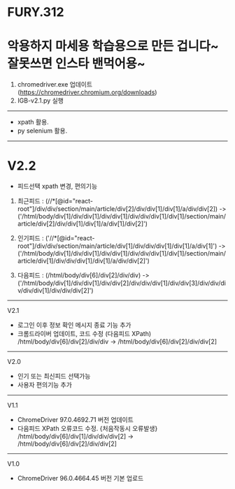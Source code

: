 # FURY.312
# 악용하지 마세용 학습용으로 만든 겁니다~ 잘못쓰면 인스타 밴먹어용~
1. chromedriver.exe 업데이트 (https://chromedriver.chromium.org/downloads)
2. IGB-v2.1.py 실행
----
- xpath 활용.
- py selenium 활용.
----
# V2.2
- 피드선택 xpath 변경, 편의기능 
 1. 최근피드 : (//*[@id="react-root"]/div/div/section/main/article/div[2]/div/div[1]/div[1]/a/div/div[2]) -> ('/html/body/div[1]/div/div[1]/div/div[1]/div/div/div[1]/div[1]/section/main/article/div[2]/div/div[1]/div[1]/a/div[1]/div[2]')

 2. 인기피드 : ('//*[@id="react-root"]/div/div/section/main/article/div[1]/div/div/div[1]/div[1]/a/div[1]') -> ('/html/body/div[1]/div/div[1]/div/div[1]/div/div/div[1]/div[1]/section/main/article/div[1]/div/div/div[1]/div[1]/a/div/div[2]')

 3. 다음피드 : (/html/body/div[6]/div[2]/div/div) -> ('/html/body/div[1]/div/div[1]/div/div[2]/div/div/div[1]/div/div[3]/div/div/div/div/div[1]/div/div/div[2]')

----
V2.1 
- 로그인 이후 정보 확인 메시지 종료 기능 추가
- 크롬드라이버 업데이트, 코드 수정 (다음피드 XPath)
/html/body/div[6]/div[2]/div/div -> /html/body/div[6]/div[2]/div/div[2]
----
V2.0 
- 인기 또는 최신피드 선택가능 
- 사용자 편의기능 추가
----
V1.1 
- ChromeDriver 97.0.4692.71 버전 업데이트
- 다음피드 XPath 오류코드 수정. {처음작동시 오류발생}
/html/body/div[6]/div[1]/div/div/div[2] -> /html/body/div[6]/div[2]/div/div[2]
----
V1.0 
- ChromeDriver 96.0.4664.45 버전 기본 업로드


